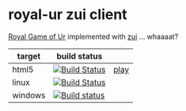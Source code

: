 # royal-ur zui client

[Royal Game of Ur](https://en.wikipedia.org/wiki/Royal_Game_of_Ur) implemented with [zui](https://github.com/armory3d/zui.git) ... whaaaat?

|target|build status||
|-|-|-|
|html5|[![Build Status](https://travis-ci.org/sh-dave/royal-ur.zui-client.svg?branch=master)](https://travis-ci.org/sh-dave/royal-ur.zui-client)|[play](https://sh-dave.github.io/royal-ur.zui-client)|
|linux|[![Build Status](https://travis-ci.org/sh-dave/royal-ur.zui-client.svg?branch=master)](https://travis-ci.org/sh-dave/royal-ur.zui-client)||
|windows|[![Build status](https://ci.appveyor.com/api/projects/status/github/sh-dave/royal-ur.zui-client/branch/master?svg=true)](https://ci.appveyor.com/project/sh-dave/royal-ur.zui-client)||
